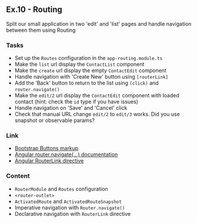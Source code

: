 ## Ex.10 - Routing

Split our small application in two 'edit' and 'list' pages and handle navigation between them using Routing

### Tasks

* Set up the `Routes` configuration in the `app-routing.module.ts`
* Make the `list` url display the `ContactList` component
* Make the `create` url display the empty `ContactEdit` component
* Handle navigation with 'Create New' button using `[routerLink]`
* Add the 'Back' button to return to the list using `(click)` and `router.navigate()`
* Make the `edit/2` url display the `ContactEdit` component with loaded contact 
(hint: check the `id` type if you have issues)
* Handle navigation on 'Save' and 'Cancel' click
* Check that manual URL change `edit/2` to `edit/3` works. Did you use snapshot or observable params?

### Link

* [Bootstrap Buttons markup](http://v4-alpha.getbootstrap.com/components/buttons/#button-tags)
* [Angular router.navigate(...) documentation](https://angular.io/docs/ts/latest/api/router/index/Router-class.html#!#navigate-anchor)
* [Angular RouterLink directive](https://angular.io/docs/ts/latest/api/router/index/RouterLink-directive.html)

### Content

* `RouterModule` and `Routes` configuration
* `<router-outlet>`
* `ActivatedRoute` and `ActivatedRouteSnapshot`
* Imperative navigation with `Router.navigate()`
* Declarative navigation with `RouterLink` directive

